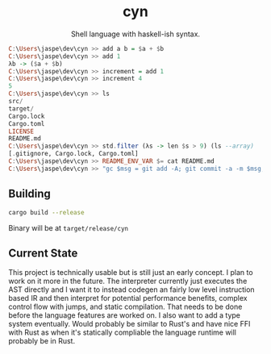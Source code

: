 <center>
<h1>cyn</h1>
Shell language with haskell-ish syntax.
</center>

```hs
C:\Users\jaspe\dev\cyn >> add a b = $a + $b
C:\Users\jaspe\dev\cyn >> add 1
λb -> ($a + $b)
C:\Users\jaspe\dev\cyn >> increment = add 1
C:\Users\jaspe\dev\cyn >> increment 4
5
C:\Users\jaspe\dev\cyn >> ls
src/
target/
Cargo.lock
Cargo.toml
LICENSE
README.md
C:\Users\jaspe\dev\cyn >> std.filter (λs -> len $s > 9) (ls --array)
[.gitignore, Cargo.lock, Cargo.toml]
C:\Users\jaspe\dev\cyn >> README_ENV_VAR $= cat README.md
C:\Users\jaspe\dev\cyn >> "gc $msg = git add -A; git commit -a -m $msg; git push" >> "C:\Users\jaspe\.cynrc"
```

## Building
```sh
cargo build --release
```
Binary will be at `target/release/cyn`

## Current State

This project is technically usable but is still just an early concept. I plan to work on it more in the future. The interpreter currently just executes the AST directly and I want it to instead codegen an fairly low level instruction based IR and then interpret for potential performance benefits, complex control flow with jumps, and static compilation. That needs to be done before the language features are worked on. I also want to add a type system eventually. Would probably be similar to Rust's and have nice FFI with Rust as when it's statically compliable the language runtime will probably be in Rust.
